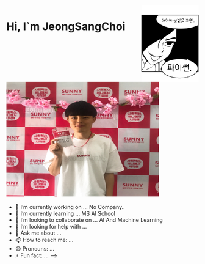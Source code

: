 <img align = right src = "https://github.com/jeong-sang-choi/jeong-sang-choi/blob/main/python_file.svg" width = 150>


<h1 font-size:12>Hi, I`m JeongSangChoi <img src = "https://github.com/jeong-sang-choi/jeong-sang-choi/blob/main/jeongsang.jpg" height = 300 width = 400 align = center></h1>

- 🔭 I’m currently working on ...
No Company..
- 🌱 I’m currently learning ...
MS AI School
- 👯 I’m looking to collaborate on ...
AI And Machine Learning
- 🤔 I’m looking for help with ...
- 💬 Ask me about ...
- 📫 How to reach me: ...
- 😄 Pronouns: ...
- ⚡ Fun fact: ...
-->
